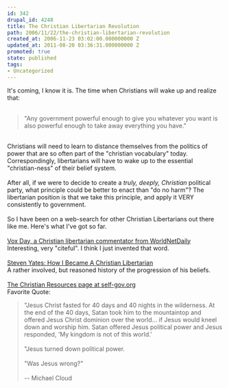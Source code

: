 ```yaml
---
id: 342
drupal_id: 4248
title: The Christian Libertarian Revolution
path: 2006/11/22/the-christian-libertarian-revolution
created_at: 2006-11-23 03:02:00.000000000 Z
updated_at: 2011-08-20 03:36:31.000000000 Z
promoted: true
state: published
tags:
- Uncategorized
---
```

It's coming, I know it is. The time when Christians will wake up and realize that:<br /><br /><blockquote>"Any government powerful enough to give you whatever you want is also powerful enough to take away everything you have."</blockquote><br />Christians will need to learn to distance themselves from the politics of power that are so often part of the "christian vocabulary" today. Correspondingly, libertarians will have to wake up to the essential "christian-ness" of their belief system.<br /><br />After all, if we were to decide to create a <span style="font-style:italic;">truly, deeply, Christian</span> political party, what principle could be better to enact than "do no harm"? The libertarian position is that we take this principle, and apply it VERY consistently to government.<br /><br />So I have been on a web-search for other Christian Libertarians out there like me. Here's what I've got so far.<br /><br /><a href="http://voxday.blogspot.com/">Vox Day, a Christian libertarian commentator from WorldNetDaily</a><br />Interesting, very "citeful". I think I just invented that word.<br /><br /><a href="http://www.lewrockwell.com/yates/yates87.html">Steven Yates: How I Became A Christian Libertarian</a><br />A rather involved, but reasoned history of the progression of his beliefs.<br /><br /><a href="http://www.self-gov.org/christian/">The Christian Resources page at self-gov.org</a><br />Favorite Quote:<br /><blockquote>"Jesus Christ fasted for 40 days and 40 nights in the wilderness. At the end of the 40 days, Satan took him to the mountaintop and offered Jesus Christ dominion over the world... if Jesus would kneel down and worship him. Satan offered Jesus political power and Jesus responded, 'My kingdom is not of this world.'<br /><br />"Jesus turned down political power.<br /><br />"Was Jesus wrong?"<br /><br />-- Michael Cloud </blockquote>
